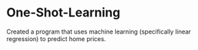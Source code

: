 # One-Shot-Learning
Created a program that uses machine learning (specifically linear regression) to predict home prices.
